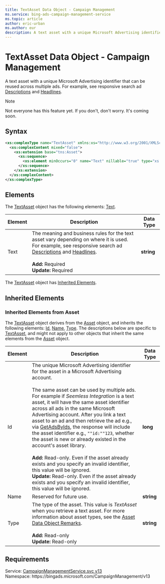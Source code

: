 ```yaml
---
title: TextAsset Data Object - Campaign Management
ms.service: bing-ads-campaign-management-service
ms.topic: article
author: eric-urban
ms.author: eur
description: A text asset with a unique Microsoft Advertising identifier that can be reused across multiple ads.
---
```

# TextAsset Data Object - Campaign Management
A text asset with a unique Microsoft Advertising identifier that can be reused across multiple ads. For example, see responsive search ad [Descriptions](responsivesearchad.md#descriptions) and [Headlines](responsivesearchad.md#headlines).

> [!NOTE]
> Not everyone has this feature yet. If you don't, don't worry. It's coming soon. 

## Syntax
```xml
<xs:complexType name="TextAsset" xmlns:xs="http://www.w3.org/2001/XMLSchema">
  <xs:complexContent mixed="false">
    <xs:extension base="tns:Asset">
      <xs:sequence>
        <xs:element minOccurs="0" name="Text" nillable="true" type="xs:string" />
      </xs:sequence>
    </xs:extension>
  </xs:complexContent>
</xs:complexType>
```

## <a name="elements"></a>Elements

The [TextAsset](textasset.md) object has the following elements: [Text](#text).

|Element|Description|Data Type|
|-----------|---------------|-------------|
|<a name="text"></a>Text|The meaning and business rules for the text asset vary depending on where it is used. For example, see responsive search ad [Descriptions](responsivesearchad.md#descriptions) and [Headlines](responsivesearchad.md#headlines).<br/><br/>**Add:** Required<br/>**Update:** Required|**string**|

The [TextAsset](textasset.md) object has [Inherited Elements](#inheritedelements).

## <a name="inheritedelements"></a>Inherited Elements

### <a name="inheritedelementsasset"></a>Inherited Elements from Asset
The [TextAsset](textasset.md) object derives from the [Asset](asset.md) object, and inherits the following elements: [Id](#id), [Name](#name), [Type](#type). The descriptions below are specific to [TextAsset](textasset.md), and might not apply to other objects that inherit the same elements from the [Asset](asset.md) object.  

|Element|Description|Data Type|
|-----------|---------------|-------------|
|<a name="id"></a>Id|The unique Microsoft Advertising identifier for the asset in a Microsoft Advertising account.<br/><br/>The same asset can be used by multiple ads. For example if *Seemless Integration* is a text asset, it will have the same asset identifier across all ads in the same Microsoft Advertising account. After you link a text asset to an ad and then retrieve the ad e.g., via [GetAdsByIds](getadsbyids.md), the response will include the asset identifier e.g., `""id:""123`, whether the asset is new or already existed in the account's asset library. <br/><br/>**Add:** Read-only. Even if the asset already exists and you specify an invalid identifier, this value will be ignored.<br/>**Update:** Read-only. Even if the asset already exists and you specify an invalid identifier, this value will be ignored.|**long**|
|<a name="name"></a>Name|Reserved for future use.|**string**|
|<a name="type"></a>Type|The type of the asset. This value is *TextAsset* when you retrieve a text asset. For more information about asset types, see the [Asset Data Object Remarks](asset.md#remarks).<br/><br/>**Add:** Read-only<br/>**Update:** Read-only|**string**|

## Requirements
Service: [CampaignManagementService.svc v13](https://campaign.api.bingads.microsoft.com/Api/Advertiser/CampaignManagement/v13/CampaignManagementService.svc)  
Namespace: https\://bingads.microsoft.com/CampaignManagement/v13  

